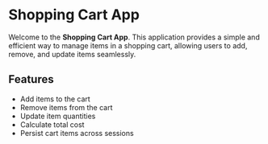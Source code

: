 # Shopping Cart App

<p>Welcome to the <strong>Shopping Cart App</strong>. This application provides a simple and efficient way to manage items in a shopping cart, allowing users to add, remove, and update items seamlessly.</p>

## Features

<ul>
  <li>Add items to the cart</li>
  <li>Remove items from the cart</li>
  <li>Update item quantities</li>
  <li>Calculate total cost</li>
  <li>Persist cart items across sessions</li>
</ul>

